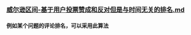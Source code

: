 
### [威尔逊区间-基于用户投票赞成和反对但是与时间无关的排名.md](http://www.ruanyifeng.com/blog/2012/03/ranking_algorithm_wilson_score_interval.html)

#### 例如某个问题的评论排名，可以采用此算法

